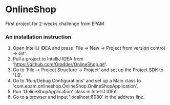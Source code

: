 # OnlineShop
First project for 2-weeks challenge from EPAM


### An installation instruction

1. Open IntelliJ IDEA and press 'File -> New -> Project from version control -> Git'.
2. Pull a project to IntelliJ IDEA from 'https://github.com/Gradder/OnlineShop.git'.
3. Go to 'File -> Project Structure -> Project' and set up the Project SDK to '1.8'.
4. Go to 'Run/Debug Configurations' and set up a Main class to 'com.epam.onlineshop.OnlineShop.OnlineShopApplication'.
5. Run 'OnlineShopApplication' class in IntelliJ IDEA.
6. Go to a browser and input 'localhost:8080' in the address line.
